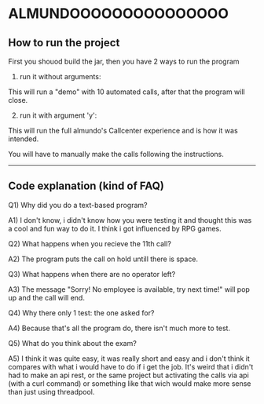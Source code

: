 # ALMUNDOOOOOOOOOOOOOOO

## How to run the project

First you shouod build the jar, then you have 2 ways to run the program

1) run it without arguments:

This will run a "demo" with 10 automated calls, after that the program will close.

2) run it with argument 'y':

This will run the full almundo's Callcenter experience and is how it was intended. 

You will have to manually make the calls following the instructions.

------------

## Code explanation (kind of FAQ)

Q1) Why did you do a text-based program?

A1) I don't know, i didn't know how you were testing it and thought this was a cool and fun way to do it. I think i got influenced by RPG games.

Q2) What happens when you recieve the 11th call?

A2) The program puts the call on hold untill there is space.

Q3) What happens when there are no operator left?

A3) The message "Sorry! No employee is available, try next time!" will pop up and the call will end.

Q4) Why there only 1 test: the one asked for?

A4) Because that's all the program do, there isn't much more to test.

Q5) What do you think about the exam?

A5) I think it was quite easy, it was really short and easy and i don't think it compares with what i would have to do if i get the job. It's weird that i didn't had to make an api rest, or the same project but activating the calls via api (with a curl command) or something like that wich would make more sense than just using threadpool.
